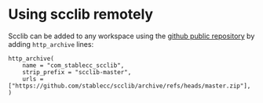 # Using scclib remotely

Scclib can be added to any workspace using the
[github public repository](https://github.com/stablecc/scclib)
by adding `http_archive` lines:
```
http_archive(
    name = "com_stablecc_scclib",
    strip_prefix = "scclib-master",
    urls = ["https://github.com/stablecc/scclib/archive/refs/heads/master.zip"],
)
```
